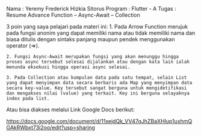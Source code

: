 Nama		: Yeremy Frederick Hizkia Sitorus
Program	    : Flutter - A 
Tugas		: Resume Advance Function – Async-Await – Collection


3 poin yang saya pelajari pada materi ini:
    1. Pada Arrow Function merujuk pada fungsi anonim yang dapat memiliki nama atau tidak memiliki nama dan biasa ditulis dengan sintaks panjang maupun pendek menggunakan operator (=>).

    2. Fungsi Async-Await merupakan fungsi yang akan menunggu hingga proses async tersebut selesai dijalankan atau dengan kata lain ialah menunda eksekusi hingga operasi async selesai.

    3. Pada Collection atau kumpulan data pada satu tempat, selain List yang dapat menyimpan data secara berbaris ada Map yang menyimpan data secara key-value. Key tersebut sangat berguna untuk mengidetifikasi dan mengakses nilai (value) yang terkait. Key ini berguna selayaknya index pada list.

Atau bisa diakses melalui Link Google Docs berikut:

https://docs.google.com/document/d/11xejdQk_VV47qJhZBaXHIup1uxhmQGAkRWbxt73i2oo/edit?usp=sharing